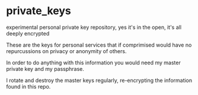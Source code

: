# private_keys
experimental personal private key repository, yes it's in the open, it's all deeply encrypted

These are the keys for personal services that if comprimised would have no repurcussions on privacy or anonymity of others.

In order to do anything with this information you would need my master private key and my passphrase.

I rotate and destroy the master keys regularly, re-encrypting the information found in this repo.
